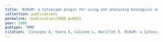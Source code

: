 ```yaml
---
title: 'BiNoM: a Cytoscape plugin for using and analyzing biological networks'
collection: publications
permalink: /publication/2008_pub021
year: 2008
pubtype: 'MMN'
citation: 'Zinovyev A, Viara E, Calzone L, Barillot E. BiNoM: a Cytoscape plugin for using and analyzing biological networks. 2008. <i>Bioinformatics</i> <b>24</b>(6):876-877'
---
```

